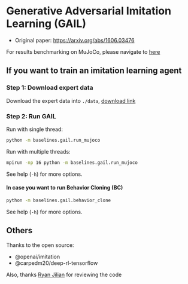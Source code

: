 # Generative Adversarial Imitation Learning (GAIL)

- Original paper: https://arxiv.org/abs/1606.03476

For results benchmarking on MuJoCo, please navigate to [here](result/gail-result.md)

## If you want to train an imitation learning agent

### Step 1: Download expert data

Download the expert data into `./data`, [download link](https://drive.google.com/drive/folders/1h3H4AY_ZBx08hz-Ct0Nxxus-V1melu1U?usp=sharing)

### Step 2: Run GAIL

Run with single thread:

```bash
python -m baselines.gail.run_mujoco
```

Run with multiple threads:

```bash
mpirun -np 16 python -m baselines.gail.run_mujoco
```

See help (`-h`) for more options.

#### In case you want to run Behavior Cloning (BC)

```bash
python -m baselines.gail.behavior_clone
```

See help (`-h`) for more options.

## Others

Thanks to the open source:

- @openai/imitation
- @carpedm20/deep-rl-tensorflow

Also, thanks [Ryan Jilian](https://github.com/ryanjulian) for reviewing the code
